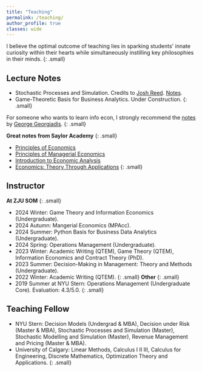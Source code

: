 ```yaml
---
title: "Teaching"
permalink: /teaching/
author_profile: true
classes: wide
---
```


I believe the optimal outcome of teaching lies in sparking students' innate curiosity within their hearts while simultaneously instilling key philosophies in their minds.
{: .small}

## Lecture Notes
  * Stochastic Processes and Simulation. Credits to <a href="http://people.stern.nyu.edu/jreed/">Josh Reed</a>. <a href="/assets/Lecture2019.pdf">Notes</a>.
  * Game-Theoretic Basis for Business Analytics. Under Construction. 
{: .small}

For someone who wants to learn info econ, I strongly recommend the [notes](https://www.kellogg.northwestern.edu/faculty/georgiadis/Ec515.html) by [George Georgiadis](https://www.kellogg.northwestern.edu/faculty/georgiadis/index.html). 
{: .small}

<b>Great notes from Saylor Academy</b>
{: .small}
  * [Principles of Economics](https://trevorhsong.github.io/text_principles-of-economics-v2.0)
  * [Principles of Managerial Economics](https://trevorhsong.github.io/text_principles-of-managerial-economics/)
  * [Introduction to Economic Analysis](https://trevorhsong.github.io/text_introduction-to-economic-analysis)
  * [Economics: Theory Through Applications](https://trevorhsong.github.io/text_economics-theory-through-applications)
{: .small}

## Instructor
<b>At ZJU SOM</b>
{: .small}
  * 2024 Winter: Game Theory and Information Economics (Undergraduate).
  * 2024 Autumn: Mangerial Economics (MPAcc).
  * 2024 Summer: Python Basis for Business Data Analytics (Undergraduate).
  * 2024 Spring: Operations Management (Undergraduate).
  * 2023 Winter: Academic Writing (QTEM), Game Theory (QTEM), Information Economics and Contract Theory (PhD).
  * 2023 Summer: Decision-Making in Management: Theory and Methods (Undergraduate).
  * 2022 Winter: Academic Writing (QTEM).
{: .small}
<b>Other</b>
{: .small}
  * 2019 Summer at NYU Stern: Operations Management (Undergraduate Core). Evaluation: 4.3/5.0.
{: .small}

## Teaching Fellow
  * NYU Stern: Decision Models (Undergrad & MBA), Decision under Risk (Master & MBA), Stochastic Processes and Simulation (Master), Stochastic Modelling and Simulation (Master), Revenue Management and Pricing (Master & MBA).
  * University of Calgary: Linear Methods, Calculus I II III, Calculus for Engineering, Discrete Mathematics, Optimization Theory and Applications.
{: .small}
